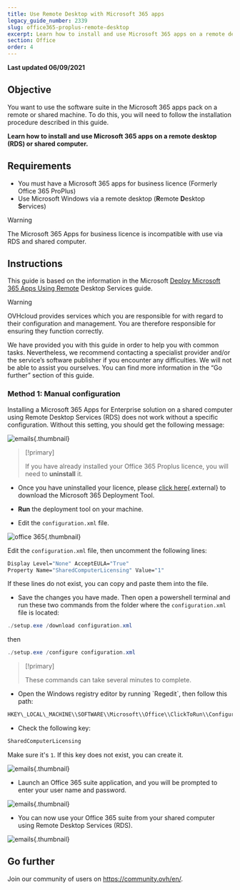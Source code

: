 ```yaml
---
title: Use Remote Desktop with Microsoft 365 apps
legacy_guide_number: 2339
slug: office365-proplus-remote-desktop
excerpt: Learn how to install and use Microsoft 365 apps on a remote desktop (RDS) or shared computer
section: Office
order: 4
---
```


**Last updated 06/09/2021**

## Objective

You want to use the software suite in the Microsoft 365 apps pack on a remote or shared machine. To do this, you will need to follow the installation procedure described in this guide.

**Learn how to install and use Microsoft 365 apps on a remote desktop (RDS) or shared computer.**

## Requirements

- You must have a Microsoft 365 apps for business licence (Formerly Office 365 ProPlus)
- Use Microsoft Windows via a remote desktop (**R**emote **D**esktop **S**ervices)

> [!warning]
>
> The Microsoft 365 Apps for business licence is incompatible with use via RDS and shared computer.
> 

## Instructions

This guide is based on the information in the Microsoft [Deploy Microsoft 365 Apps Using Remote](https://docs.microsoft.com/fr-fr/deployoffice/deploy-microsoft-365-apps-remote-desktop-services) Desktop Services guide.

> [!warning]
>
> OVHcloud provides services which you are responsible for with regard to their configuration and management. You are therefore responsible for ensuring they function correctly.
> 
> We have provided you with this guide in order to help you with common tasks. Nevertheless, we recommend contacting a specialist provider and/or the service’s software publisher if you encounter any difficulties. We will not be able to assist you ourselves. You can find more information in the “Go further” section of this guide.
> 

### Method 1: Manual configuration

Installing a Microsoft 365 Apps for Enterprise solution on a shared computer using Remote Desktop Services (RDS) does not work without a specific configuration. Without this setting, you should get the following message:

![emails](images/4717.png){.thumbnail}

> [!primary]
>
> If you have already installed your Office 365 Proplus licence, you will need to **uninstall** it.
>

- Once you have uninstalled your licence, please [click here](https://www.microsoft.com/en-us/download/details.aspx?id=49117){.external} to download the Microsoft 365 Deployment Tool.


- **Run** the deployment tool on your machine.


- Edit the `configuration.xml` file.

![office 365](images/4720.png){.thumbnail}

Edit the `configuration.xml` file, then uncomment the following lines:

```bash
Display Level="None" AcceptEULA="True"
Property Name="SharedComputerLicensing" Value="1"
```

If these lines do not exist, you can copy and paste them into the file.

- Save the changes you have made. Then open a powershell terminal and run these two commands from the folder where the `configuration.xml` file is located:

```powershell
./setup.exe /download configuration.xml
```

then

```powershell
./setup.exe /configure configuration.xml
```
> [!primary]
>
> These commands can take several minutes to complete.

- Open the Windows registry editor by running \`Regedit\`, then follow this path:

```bash
HKEY\_LOCAL\_MACHINE\\SOFTWARE\\Microsoft\\Office\\ClickToRun\\Configuration
```

- Check the following key:

```bash
SharedComputerLicensing
```
Make sure it's `1`. If this key does not exist, you can create it.

![emails](images/4723.png){.thumbnail}

- Launch an Office 365 suite application, and you will be prompted to enter your user name and password.

![emails](images/4724.png){.thumbnail}

- You can now use your Office 365 suite from your shared computer using Remote Desktop Services (RDS).


![emails](images/4726.png){.thumbnail}


## Go further

Join our community of users on <https://community.ovh/en/>.
